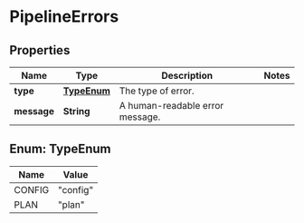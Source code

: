 

# PipelineErrors

## Properties

Name | Type | Description | Notes
------------ | ------------- | ------------- | -------------
**type** | [**TypeEnum**](#TypeEnum) | The type of error. | 
**message** | **String** | A human-readable error message. | 



## Enum: TypeEnum

Name | Value
---- | -----
CONFIG | &quot;config&quot;
PLAN | &quot;plan&quot;



